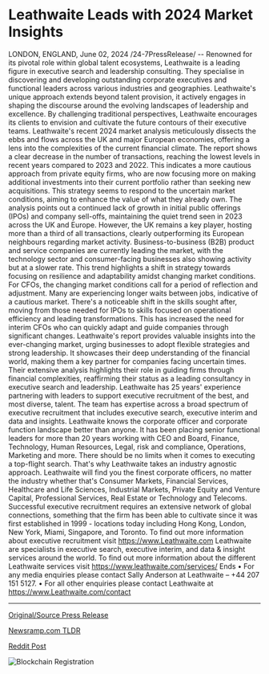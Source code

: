 # Leathwaite Leads with 2024 Market Insights

LONDON, ENGLAND, June 02, 2024 /24-7PressRelease/ -- Renowned for its pivotal role within global talent ecosystems, Leathwaite is a leading figure in executive search and leadership consulting. They specialise in discovering and developing outstanding corporate executives and functional leaders across various industries and geographies. Leathwaite's unique approach extends beyond talent provision, it actively engages in shaping the discourse around the evolving landscapes of leadership and excellence. By challenging traditional perspectives, Leathwaite encourages its clients to envision and cultivate the future contours of their executive teams.  Leathwaite's recent 2024 market analysis meticulously dissects the ebbs and flows across the UK and major European economies, offering a lens into the complexities of the current financial climate. The report shows a clear decrease in the number of transactions, reaching the lowest levels in recent years compared to 2023 and 2022. This indicates a more cautious approach from private equity firms, who are now focusing more on making additional investments into their current portfolio rather than seeking new acquisitions. This strategy seems to respond to the uncertain market conditions, aiming to enhance the value of what they already own.  The analysis points out a continued lack of growth in initial public offerings (IPOs) and company sell-offs, maintaining the quiet trend seen in 2023 across the UK and Europe. However, the UK remains a key player, hosting more than a third of all transactions, clearly outperforming its European neighbours regarding market activity.  Business-to-business (B2B) product and service companies are currently leading the market, with the technology sector and consumer-facing businesses also showing activity but at a slower rate. This trend highlights a shift in strategy towards focusing on resilience and adaptability amidst changing market conditions.  For CFOs, the changing market conditions call for a period of reflection and adjustment. Many are experiencing longer waits between jobs, indicative of a cautious market. There's a noticeable shift in the skills sought after, moving from those needed for IPOs to skills focused on operational efficiency and leading transformations. This has increased the need for interim CFOs who can quickly adapt and guide companies through significant changes.  Leathwaite's report provides valuable insights into the ever-changing market, urging businesses to adopt flexible strategies and strong leadership. It showcases their deep understanding of the financial world, making them a key partner for companies facing uncertain times. Their extensive analysis highlights their role in guiding firms through financial complexities, reaffirming their status as a leading consultancy in executive search and leadership.  Leathwaite has 25 years' experience partnering with leaders to support executive recruitment of the best, and most diverse, talent. The team has expertise across a broad spectrum of executive recruitment that includes executive search, executive interim and data and insights.  Leathwaite knows the corporate officer and corporate function landscape better than anyone. It has been placing senior functional leaders for more than 20 years working with CEO and Board, Finance, Technology, Human Resources, Legal, risk and compliance, Operations, Marketing and more.  There should be no limits when it comes to executing a top-flight search. That's why Leathwaite takes an industry agnostic approach. Leathwaite will find you the finest corporate officers, no matter the industry whether that's Consumer Markets, Financial Services, Healthcare and Life Sciences, Industrial Markets, Private Equity and Venture Capital, Professional Services, Real Estate or Technology and Telecoms.  Successful executive recruitment requires an extensive network of global connections, something that the firm has been able to cultivate since it was first established in 1999 - locations today including Hong Kong, London, New York, Miami, Singapore, and Toronto.   To find out more information about executive recruitment visit https://www.Leathwaite.com   Leathwaite are specialists in executive search, executive interim, and data & insight services around the world. To find out more information about the different Leathwaite services visit https://www.leathwaite.com/services/   Ends  • For any media enquiries please contact Sally Anderson at Leathwaite – +44 207 151 5127.  • For all other enquiries please contact Leathwaite at https://www.Leathwaite.com/contact 

---

[Original/Source Press Release](https://www.24-7pressrelease.com/press-release/511339/leathwaite-leads-with-2024-market-insights)
                    

[Newsramp.com TLDR](None) 



[Reddit Post](https://www.reddit.com/r/FinancialNewsramp/comments/1d70p8t/leathwaites_2024_market_analysis_reveals_changing/) 



![Blockchain Registration](https://cdn.newsramp.app/24-7PressRelease/qrcode/246/2/roamWX_v.webp)